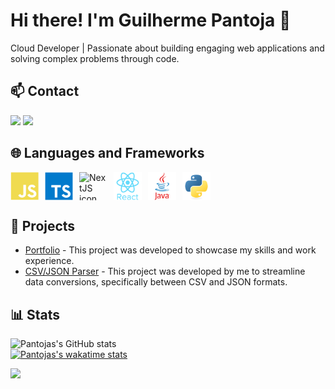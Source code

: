 # Hi there! I'm Guilherme Pantoja 👋
Cloud Developer | Passionate about building engaging web applications and solving complex problems through code.

## 📫 Contact
<div>
    <a href="https://www.linkedin.com/in/guilxp/" target="_blank"><img src="https://img.shields.io/badge/-LinkedIn-%230077B5?style=for-the-badge&logo=linkedin&logoColor=white" target="_blank"></a> 
    <a href="mailto:guilherme.pantoja1201@gmail.com" target="_blank"><img src="https://img.shields.io/badge/Gmail-D14836?style=for-the-badge&logo=gmail&logoColor=white"></a> 
</div>

## 🌐 Languages and Frameworks
<div style="display: flex; flex-wrap: wrap; gap: 10px;">
    <img alt="JavaScript Icon" height="45" width="45" src="https://raw.githubusercontent.com/devicons/devicon/master/icons/javascript/javascript-plain.svg">
    <img alt="TypeScript Icon" height="45" width="45" src="https://raw.githubusercontent.com/devicons/devicon/1119b9f84c0290e0f0b38982099a2bd027a48bf1/icons/typescript/typescript-original.svg">
    <img alt="NextJS icon" height="45" width="45" src="https://d2nir1j4sou8ez.cloudfront.net/wp-content/uploads/2021/12/nextjs-boilerplate-logo.png">
    <img alt="ReactJS Icon" height="45" width="45" src="https://raw.githubusercontent.com/devicons/devicon/1119b9f84c0290e0f0b38982099a2bd027a48bf1/icons/react/react-original-wordmark.svg">
    <img alt="Java icon" height="45" width="45" src="https://raw.githubusercontent.com/devicons/devicon/master/icons/java/java-original-wordmark.svg">
    <img alt="Python" height="45" width="45" src="https://raw.githubusercontent.com/devicons/devicon/1119b9f84c0290e0f0b38982099a2bd027a48bf1/icons/python/python-original.svg">
</div>

## 🚀 Projects
- [Portfolio](https://portfolio-z1ob.onrender.com/ "Open Portfolio") - This project was developed to showcase my skills and work experience.
- [CSV/JSON Parser](link "Open CSV/JSON Parser") - This project was developed by me to streamline data conversions, specifically between CSV and JSON formats.

## 📊 Stats
![Pantojas's GitHub stats](https://github-readme-stats.vercel.app/api?theme=codeSTACKr&username=guilxp&show=reviews,discussions_started,discussions_answered,prs_merged,prs_merged_percentage&exclude_days=Sun%2CSat) </br>
[![Pantojas's wakatime stats](https://github-readme-stats.vercel.app/api/wakatime?username=@guilxp&layout=compact&theme=codeSTACKr)](https://github.com/guilxp/github-readme-stats)

<img src="https://capsule-render.vercel.app/api?type=waving&color=gradient&height=100&section=footer&width=100%" style="max-width: 100%;"/>
